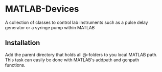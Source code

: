 # MATLAB-Devices
A collection of classes to control lab instruments such as a pulse delay generator or a syringe pump within MATLAB

## Installation
Add the parent directory that holds all @-folders to you local MATLAB path. This task can easily be done
	with MATLAB's addpath and genpath functions.


